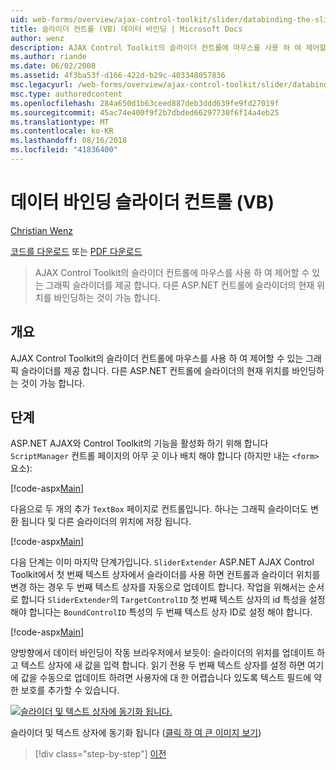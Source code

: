 ```yaml
---
uid: web-forms/overview/ajax-control-toolkit/slider/databinding-the-slider-control-vb
title: 슬라이더 컨트롤 (VB) 데이터 바인딩 | Microsoft Docs
author: wenz
description: AJAX Control Toolkit의 슬라이더 컨트롤에 마우스를 사용 하 여 제어할 수 있는 그래픽 슬라이더를 제공 합니다. 현재 positio 바인딩하는 것이 불가능 하는 중...
ms.author: riande
ms.date: 06/02/2008
ms.assetid: 4f3ba53f-d166-422d-b29c-403348057836
msc.legacyurl: /web-forms/overview/ajax-control-toolkit/slider/databinding-the-slider-control-vb
msc.type: authoredcontent
ms.openlocfilehash: 284a650d1b63ceed887deb3ddd639fe9fd27019f
ms.sourcegitcommit: 45ac74e400f9f2b7dbded66297730f6f14a4eb25
ms.translationtype: MT
ms.contentlocale: ko-KR
ms.lasthandoff: 08/16/2018
ms.locfileid: "41836400"
---
```

<a name="databinding-the-slider-control-vb"></a>데이터 바인딩 슬라이더 컨트롤 (VB)
====================
[Christian Wenz](https://github.com/wenz)

[코드를 다운로드](http://download.microsoft.com/download/9/3/f/93f8daea-bebd-4821-833b-95205389c7d0/Slider0.vb.zip) 또는 [PDF 다운로드](http://download.microsoft.com/download/2/d/c/2dc10e34-6983-41d4-9c08-f78f5387d32b/slider0VB.pdf)

> AJAX Control Toolkit의 슬라이더 컨트롤에 마우스를 사용 하 여 제어할 수 있는 그래픽 슬라이더를 제공 합니다. 다른 ASP.NET 컨트롤에 슬라이더의 현재 위치를 바인딩하는 것이 가능 합니다.


## <a name="overview"></a>개요

AJAX Control Toolkit의 슬라이더 컨트롤에 마우스를 사용 하 여 제어할 수 있는 그래픽 슬라이더를 제공 합니다. 다른 ASP.NET 컨트롤에 슬라이더의 현재 위치를 바인딩하는 것이 가능 합니다.

## <a name="steps"></a>단계

ASP.NET AJAX와 Control Toolkit의 기능을 활성화 하기 위해 합니다 `ScriptManager` 컨트롤 페이지의 아무 곳 이나 배치 해야 합니다 (하지만 내는 `<form>` 요소):

[!code-aspx[Main](databinding-the-slider-control-vb/samples/sample1.aspx)]

다음으로 두 개의 추가 `TextBox` 페이지로 컨트롤입니다. 하나는 그래픽 슬라이더도 변환 됩니다 및 다른 슬라이더의 위치에 저장 됩니다.

[!code-aspx[Main](databinding-the-slider-control-vb/samples/sample2.aspx)]

다음 단계는 이미 마지막 단계가입니다. `SliderExtender` ASP.NET AJAX Control Toolkit에서 첫 번째 텍스트 상자에서 슬라이더를 사용 하면 컨트롤과 슬라이더 위치를 변경 하는 경우 두 번째 텍스트 상자를 자동으로 업데이트 합니다. 작업을 위해서는 순서로 합니다 `SliderExtender`의 `TargetControlID` 첫 번째 텍스트 상자의 id 특성을 설정 해야 합니다는 `BoundControlID` 특성의 두 번째 텍스트 상자 ID로 설정 해야 합니다.

[!code-aspx[Main](databinding-the-slider-control-vb/samples/sample3.aspx)]

양방향에서 데이터 바인딩이 작동 브라우저에서 보듯이: 슬라이더의 위치를 업데이트 하 고 텍스트 상자에 새 값을 입력 합니다. 읽기 전용 두 번째 텍스트 상자를 설정 하면 여기에 값을 수동으로 업데이트 하려면 사용자에 대 한 어렵습니다 있도록 텍스트 필드에 약한 보호를 추가할 수 있습니다.


[![슬라이더 및 텍스트 상자에 동기화 됩니다.](databinding-the-slider-control-vb/_static/image2.png)](databinding-the-slider-control-vb/_static/image1.png)

슬라이더 및 텍스트 상자에 동기화 됩니다 ([클릭 하 여 큰 이미지 보기](databinding-the-slider-control-vb/_static/image3.png))

> [!div class="step-by-step"]
> [이전](using-the-slider-control-with-auto-postback-vb.md)
